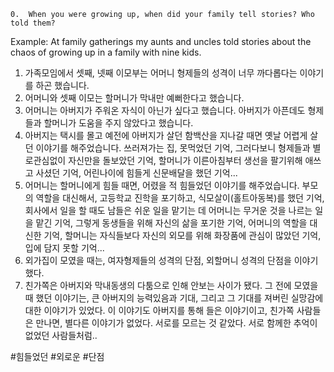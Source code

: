  	0.	When you were growing up, when did your family tell stories? Who told them?
Example: At family gatherings my aunts and uncles told stories about the chaos of growing up in a family with nine kids.

1. 가족모임에서 셋째, 넷째 이모부는 어머니 형제들의 성격이 너무 까다롭다는 이야기를 하곤 했습니다. 
2. 어머니와 셋째 이모는 할머니가 막내만 예뻐한다고 했습니다. 
3. 어머니는 아버지가 주워온 자식이 아닌가 싶다고 했습니다. 아버지가 아픈데도 형제들과 할머니가 도움을 주지 않았다고 했습니다.
4. 아버지는 택시를 몰고 예전에 아버지가 살던 함백산을 지나갈 때면 옛날 어렵게 살던 이야기를 해주었습니다. 쓰러져가는 집, 못먹었던 기억, 그러다보니 형제들과 별로관심없이 자신만을 돌보았던 기억, 할머니가 이른아침부터 생선을 팔기위해 애쓰고 사셨던 기억, 어린나이에 힘들게 신문배달을 했던 기억...
5. 어머니는 할머니에게 힘들 때면, 어렸을 적 힘들었던 이야기를 해주었습니다. 부모의 역할을 대신해서, 고등학교 진학을 포기하고, 식모살이(홀트아동복)를 했던 기억, 회사에서 일을 할 때도 남들은 쉬운 일을 맡기는 데 어머니는 무거운 것을 나르는 일을 맡긴 기억, 그렇게 동생들을 위해 자신의 삶을 포기한 기억, 어머니의 역할을 대신한 기억, 할머니는 자식들보다 자신의 외모를 위해 화장품에 관심이 많았던 기억, 입에 담지 못할 기억...
6. 외가집이 모였을 때는, 여자형제들의 성격의 단점, 외할머니 성격의 단점을 이야기했다.
7. 친가쪽은 아버지와 막내동생의 다툼으로 인해 안보는 사이가 됐다. 그 전에 모였을 때 했던 이야기는, 큰 아버지의 능력있음과 기대, 그리고 그 기대를 져버린 실망감에 대한 이야기가 있었다. 이 이야기도 아버지를 통해 들은 이야기이고, 친가쪽 사람들은 만나면, 별다른 이야기가 없었다. 서로를 모르는 것 같았다. 서로 함께한 추억이 없었던 사람들처럼..

#힘들었던 #외로운 #단점
